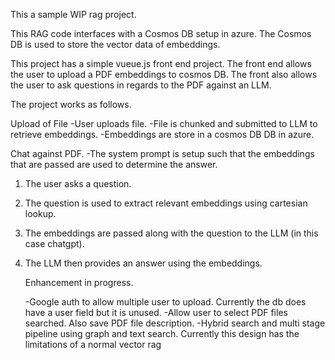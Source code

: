 This a sample WIP rag project.

This RAG code interfaces with a Cosmos DB setup in azure. The Cosmos DB is used to store the vector data of embeddings.


This project has  a simple vueue.js front end project. The front end allows the user to upload a PDF embeddings to cosmos DB. The front also allows the user to ask questions in regards to the PDF against an LLM. 

The project works as follows.

Upload of File
-User uploads file.
-File is chunked and submitted to LLM to retrieve embeddings.
-Embeddings are store in a cosmos DB DB in azure. 

Chat against PDF.
-The system prompt is setup such that the embeddings that are passed are used to determine the answer.
1. The user asks a question.
2. The question is used to extract relevant embeddings using cartesian lookup.
3. The embeddings are passed along with the question to the LLM (in this case chatgpt).
4. The LLM then provides an answer using the embeddings.



   Enhancement in progress.

   -Google auth to allow multiple user to upload. Currently the db does have a user field but it is unused.
   -Allow user to select PDF files searched. Also save PDF file description.
   -Hybrid search and multi stage pipeline using graph and text search. Currently this design has the limitations of a normal vector rag




